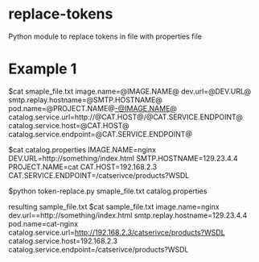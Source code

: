 # replace-tokens
Python module to replace tokens in file with properties file

# Example 1

$cat smaple_file.txt
image.name=@IMAGE.NAME@
dev.url=@DEV.URL@
smtp.replay.hostname=@SMTP.HOSTNAME@
pod.name=@PROJECT.NAME@-@IMAGE.NAME@
catalog.service.url=http://@CAT.HOST@/@CAT.SERVICE.ENDPOINT@
catalog.service.host=@CAT.HOST@
catalog.service.endpoint=@CAT.SERVICE.ENDPOINT@

$cat catalog.properties
IMAGE.NAME=nginx
DEV.URL=http://something/index.html
SMTP.HOSTNAME=129.23.4.4
PROJECT.NAME=cat
CAT.HOST=192.168.2.3
CAT.SERVICE.ENDPOINT=/catserivce/products?WSDL

$python token-replace.py smaple_file.txt catalog.properties

resulting sample_file.txt
$cat sample_file.txt
image.name=nginx
dev.url==http://something/index.html
smtp.replay.hostname=129.23.4.4
pod.name=cat-nginx
catalog.service.url=http://192.168.2.3/catserivce/products?WSDL
catalog.service.host=192.168.2.3
catalog.service.endpoint=/catserivce/products?WSDL




